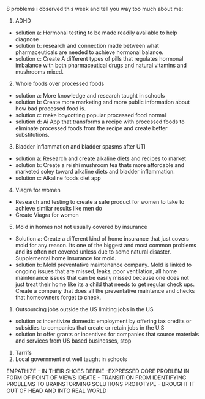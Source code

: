 8 problems i observed this week and tell you way too much about me:

1. ADHD
- solution a: Hormonal testing to be made readily available to help diagnose
- solution b: research and connection made between what pharmaceuticals are needed to achieve hormonal balance.
- solution c: Create A different types of pills that regulates hormonal imbalance with both pharmaceutical drugs and natural vitamins and mushrooms mixed.

2. Whole foods over processed foods
- solution a: More knowledge and research taught in schools
- solution b:  Create more marketing and more public information about how bad processed food is.
- solution c: make boycotting popular processed food normal
- solution d: Ai App that transforms a recipe with processed foods to eliminate processed foods from the recipe and create better substitutions.

3. Bladder inflammation and bladder spasms after UTI 
- solution a: Research and create alkaline diets and recipes to market
- solution b: Create a reishi mushroom tea thats more affordable and marketed soley toward alkaline diets and bladder inflammation.
- solution c: Alkaline foods diet app

4. Viagra for women
- Research and testing to create a safe product for women to take to achieve similar results like men do
- Create Viagra for women

5. Mold in homes not not usually covered by insurance 
- Solution a: Create a different kind of home insurance that just covers mold for any reason. Its one of the biggest and most common problems and its often not covered unless due to some natural disaster. Supplemental home insurance for mold.
- solution b: Mold preventative maintenance company. Mold is linked to ongoing issues that are missed, leaks, poor ventilation, all home maintenance issues that can be easily missed because one does not just treat their home like its a child that needs to get regular check ups. Create a company that does all the preventative maintence and checks that homeowners forget to check.

1. Outsourcing jobs outside the US limiting jobs in the US
-  solution a: incentivize domestic employment by offering tax credits or subsidies to companies that create or retain jobs in the U.S
- solution b: offer grants or incentives for companies that source materials and services from US based businesses, stop
1. Tarrifs
2.  Local government not well taught in schools


EMPATHIZE - IN THEIR SHOES
DEFINE -EXPRESSED CORE PROBLEM IN FORM OF POINT OF VIEWS
IDEATE - TRANSITION FROM IDENTIFYING PROBLEMS TO BRAINSTORMING SOLUTIONS
PROTOTYPE - BROUGHT IT OUT OF HEAD AND INTO REAL WORLD